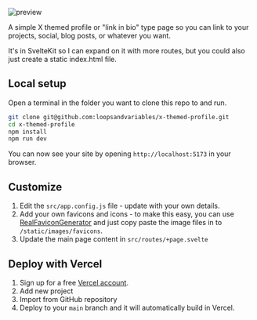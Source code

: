 ![preview](https://raw.githubusercontent.com/loopsandvariables/x-themed-profile/refs/heads/main/static/images/desktop-mobile-mockup.png)

A simple X themed profile or "link in bio" type page so you can link to your projects, social, blog posts, or whatever you want.

It's in SvelteKit so I can expand on it with more routes, but you could also just create a static index.html file.

## Local setup
Open a terminal in the folder you want to clone this repo to and run.

```bash
git clone git@github.com:loopsandvariables/x-themed-profile.git
cd x-themed-profile
npm install
npm run dev
```

You can now see your site by opening `http://localhost:5173` in your browser.

## Customize

1. Edit the `src/app.config.js` file - update with your own details.
2. Add your own favicons and icons - to make this easy, you can use [RealFaviconGenerator](https://realfavicongenerator.net/) and just copy paste the image files in to `/static/images/favicons`.
3. Update the main page content in `src/routes/+page.svelte`

## Deploy with Vercel

1. Sign up for a free [Vercel account](https://vercel.com/signup).
2. Add new project
3. Import from GitHub repository
4. Deploy to your `main` branch and it will automatically build in Vercel.
